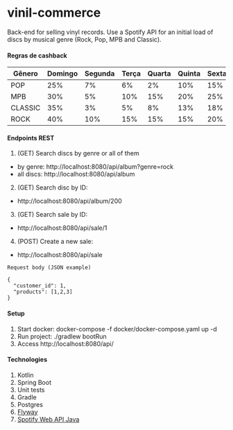 # vinil-commerce
Back-end for selling vinyl records.
Use a Spotify API for an initial load of discs by musical genre (Rock, Pop, MPB and Classic).

#### Regras de cashback

| Gênero  | Domingo | Segunda | Terça | Quarta | Quinta | Sexta | Sábado |
|---------|---------|---------|-------|--------|--------|-------|--------|
| POP     | 25%     | 7%      | 6%    | 2%     | 10%    | 15%   | 20%    |
| MPB     | 30%     | 5%      | 10%   | 15%    | 20%    | 25%   | 30%    |
| CLASSIC | 35%     | 3%      | 5%    | 8%     | 13%    | 18%   | 25%    |
| ROCK    | 40%     | 10%     | 15%   | 15%    | 15%    | 20%   | 40%    |

  #### Endpoints REST
  1. (GET) Search discs by genre or all of them
   - by genre: http://localhost:8080/api/album?genre=rock
   - all discs: http://localhost:8080/api/album

  2. (GET) Search disc by ID: 
   - http://localhost:8080/api/album/200
    
  3. (GET) Search sale by ID: 
   - http://localhost:8080/api/sale/1

  4. (POST) Create a new sale: 
   - http://localhost:8080/api/sale
    
    Request body (JSON example)
    
    {
      "customer_id": 1,
      "products": [1,2,3]
    }
   
   
  #### Setup
  1. Start docker: docker-compose -f docker/docker-compose.yaml up -d
  2. Run project: ./gradlew bootRun
  3. Access http://localhost:8080/api/
  
  #### Technologies
  1. Kotlin
  2. Spring Boot
  3. Unit tests
  4. Gradle
  5. Postgres
  6. [Flyway](https://flywaydb.org/)
  7. [Spotify Web API Java](https://github.com/thelinmichael/spotify-web-api-java)
